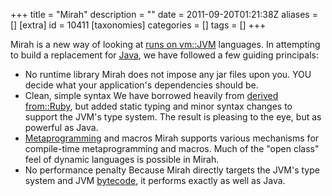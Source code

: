 +++
title = "Mirah"
description = ""
date = 2011-09-20T01:21:38Z
aliases = []
[extra]
id = 10411
[taxonomies]
categories = []
tags = []
+++

Mirah is a new way of looking at [runs on vm::JVM](https://rosettacode.org/wiki/runs_on_vm::JVM) languages. In attempting to build a replacement for [Java](https://rosettacode.org/wiki/Java), we have followed a few guiding principals:
* No runtime library
Mirah does not impose any jar files upon you. YOU decide what your application's dependencies should be.
* Clean, simple syntax
We have borrowed heavily from [derived from::Ruby](https://rosettacode.org/wiki/derived_from::Ruby), but added static typing and minor syntax changes to support the JVM's type system. The result is pleasing to the eye, but as powerful as Java.
* [Metaprogramming](https://rosettacode.org/wiki/Metaprogramming) and macros
Mirah supports various mechanisms for compile-time metaprogramming and macros. Much of the "open class" feel of dynamic languages is possible in Mirah.
* No performance penalty
Because Mirah directly targets the JVM's type system and JVM [bytecode](https://rosettacode.org/wiki/bytecode), it performs exactly as well as Java.
